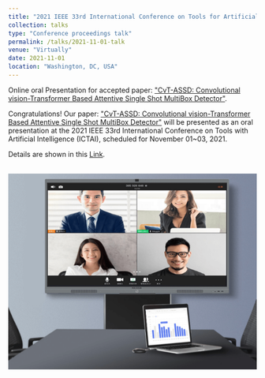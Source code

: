 ```yaml
---
title: "2021 IEEE 33rd International Conference on Tools for Artificial Intelligence (ICTAI)"
collection: talks
type: "Conference proceedings talk"
permalink: /talks/2021-11-01-talk
venue: "Virtually"
date: 2021-11-01
location: "Washington, DC, USA"
---
```


Online oral Presentation for accepted paper: ["CvT-ASSD: Convolutional vision-Transformer Based Attentive Single Shot MultiBox Detector"](https://ieeexplore.ieee.org/document/9643376).

Congratulations! Our paper: ["CvT-ASSD: Convolutional vision-Transformer Based Attentive Single Shot MultiBox Detector"](https://ieeexplore.ieee.org/document/9643376) will be presented as an oral presentation at the 2021 IEEE 33rd International Conference on Tools with Artificial Intelligence (ICTAI), scheduled for November 01~03, 2021.

Details are shown in this [Link](https://ictai.computer.org/2021/).

<br/><img src='/images/conference talk/online.PNG'>
